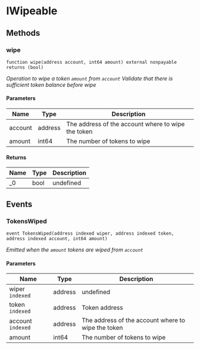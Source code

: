 # IWipeable









## Methods

### wipe

```solidity
function wipe(address account, int64 amount) external nonpayable returns (bool)
```



*Operation to wipe a token `amount` from `account` Validate that there is sufficient token balance before wipe*

#### Parameters

| Name | Type | Description |
|---|---|---|
| account | address | The address of the account where to wipe the token |
| amount | int64 | The number of tokens to wipe |

#### Returns

| Name | Type | Description |
|---|---|---|
| _0 | bool | undefined |



## Events

### TokensWiped

```solidity
event TokensWiped(address indexed wiper, address indexed token, address indexed account, int64 amount)
```



*Emitted when the `amount` tokens are wiped from `account`*

#### Parameters

| Name | Type | Description |
|---|---|---|
| wiper `indexed` | address | undefined |
| token `indexed` | address | Token address |
| account `indexed` | address | The address of the account where to wipe the token |
| amount  | int64 | The number of tokens to wipe |



